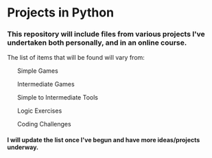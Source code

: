 <h1>Projects in Python</h1>
<h3> This repository will include files from various projects I've undertaken both personally, and in an online course.</h3>
<p>The list of items that will be found will vary from:</p>

<ul>Simple Games</ul>
<ul>Intermediate Games</ul>
<ul>Simple to Intermediate Tools</ul>
<ul>Logic Exercises</ul>
<ul>Coding Challenges</ul>
<break>

<h4>I will update the list once I've begun and have more ideas/projects underway.</h4>
